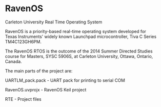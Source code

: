 RavenOS
=======

Carleton University Real Time Operating System


RavenOS is a priority-based real-time operating system developed for Texas Instruments' widely known Launchpad microcontroller, Tiva C Series TM4C123GH6PM. 

The RavenOS RTOS is the outcome of the 2014 Summer Directed Studies course for Masters, SYSC 5906S, at Carleton University, Ottawa, Ontario, Canada.


The main parts of the project are:

UARTLM_pack.pack - UART pack for printing to serial COM

RavenOS.uvprojx  - RavenOS Keil project

RTE              - Project files
